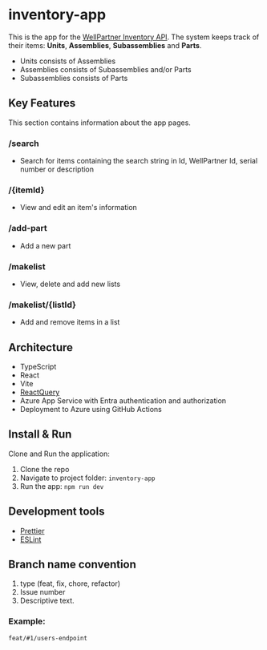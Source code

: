 # inventory-app

This is the app for the [WellPartner Inventory API](https://github.com/OptiCorp/inventory-api).
The system keeps track of their items: **Units**, **Assemblies**, **Subassemblies** and **Parts**.

- Units consists of Assemblies
- Assemblies consists of Subassemblies and/or Parts
- Subassemblies consists of Parts

## Key Features
This section contains information about the app pages.

### /search

- Search for items containing the search string in Id, WellPartner Id, serial number or description


### /{itemId}

- View and edit an item's information

### /add-part

- Add a new part

### /makelist

- View, delete and add new lists

### /makelist/{listId}

- Add and remove items in a list


## Architecture

- TypeScript
- React
- Vite
- [ReactQuery](https://tanstack.com/query/v3/)
- Azure App Service with Entra authentication and authorization
- Deployment to Azure using GitHub Actions

## Install & Run

Clone and Run the application:

1. Clone the repo
2. Navigate to project folder: `inventory-app`
3. Run the app: `npm run dev`

## Development tools
- [Prettier](https://prettier.io/)
- [ESLint](https://eslint.org/)

## Branch name convention
1. type (feat, fix, chore, refactor)
2. Issue number
3. Descriptive text.

### Example:

```
feat/#1/users-endpoint
```